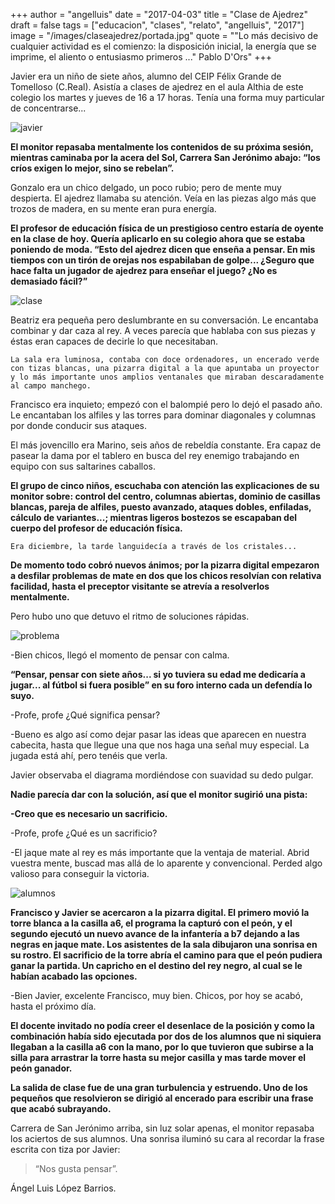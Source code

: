 +++
author = "angelluis"
date = "2017-04-03"
title = "Clase de Ajedrez"
draft = false
tags = ["educacion", "clases", "relato", "angelluis", "2017"]
image = "/images/claseajedrez/portada.jpg"
quote = "\"Lo más decisivo de cualquier actividad es el comienzo: la disposición inicial, la energía que se imprime, el aliento o entusiasmo primeros ...\" Pablo D'Ors"
+++

Javier era un niño de siete años, alumno del CEIP Félix Grande de Tomelloso (C.Real). Asistía a clases de ajedrez en el aula Althia de este colegio los martes y jueves de 16 a 17 horas. Tenía una forma muy particular de concentrarse...

![javier](/images/claseajedrez/javier.jpg)

**El monitor repasaba mentalmente los contenidos de su próxima sesión, mientras caminaba por la acera del Sol, Carrera San Jerónimo abajo: “los críos exigen lo mejor, sino se rebelan”.**

Gonzalo era un chico delgado, un poco rubio; pero de mente muy despierta. El ajedrez llamaba su atención. Veía en las piezas algo más que trozos de madera, en su mente eran pura energía.

 **El profesor de educación física de un prestigioso centro estaría de oyente en la clase de hoy. Quería aplicarlo en su colegio ahora que se estaba poniendo de moda. “Esto del ajedrez dicen que enseña a pensar. En mis tiempos con un tirón de orejas nos espabilaban de golpe... ¿Seguro que hace falta un jugador de ajedrez para enseñar el juego? ¿No es demasiado fácil?”**

![clase](/images/claseajedrez/beafcogonzalo.jpg)

Beatriz era pequeña pero deslumbrante en su conversación. Le encantaba combinar y dar caza al rey. A veces parecía que hablaba con sus piezas y éstas eran capaces de decirle lo que necesitaban.

    La sala era luminosa, contaba con doce ordenadores, un encerado verde con tizas blancas, una pizarra digital a la que apuntaba un proyector y lo más importante unos amplios ventanales que miraban descaradamente al campo manchego.

Francisco era inquieto; empezó con el balompié pero lo dejó el pasado año. Le encantaban los alfiles y las torres para dominar diagonales y columnas por donde conducir sus ataques.

El más jovencillo era Marino, seis años de rebeldía constante. Era capaz de pasear la dama por el tablero en busca del rey enemigo trabajando en equipo con sus saltarines caballos.

**El grupo de cinco niños, escuchaba con atención las explicaciones de su monitor sobre: control del centro, columnas abiertas, dominio de casillas blancas, pareja de alfiles, puesto avanzado, ataques dobles, enfiladas, cálculo de variantes...; mientras ligeros bostezos se escapaban del cuerpo del profesor de educación física.**

    Era diciembre, la tarde languidecía a través de los cristales...

**De momento todo cobró nuevos ánimos; por la pizarra digital empezaron a desfilar problemas de mate en dos que los chicos resolvían con relativa facilidad, hasta el preceptor visitante se atrevía a resolverlos mentalmente.**

Pero hubo uno que detuvo el ritmo de soluciones rápidas.

![problema](/images/claseajedrez/problema.jpg)
 
-Bien chicos, llegó el momento de pensar con calma.

**“Pensar, pensar con siete años... si yo tuviera su edad me dedicaría a jugar... al fútbol si fuera posible” en su foro interno cada un defendía lo suyo.**

-Profe, profe ¿Qué significa pensar?

-Bueno es algo así como dejar pasar las ideas que aparecen en nuestra cabecita, hasta que llegue una que nos haga una señal muy especial. La jugada está ahí, pero tenéis que verla.

Javier observaba el diagrama mordiéndose con suavidad su dedo pulgar.

**Nadie parecía dar con la solución, así que el monitor sugirió una pista:**

**-Creo que es necesario un sacrificio.**

-Profe, profe ¿Qué es un sacrificio?

-El jaque mate al rey es más importante que la ventaja de material. Abrid vuestra mente, buscad mas allá de lo aparente y convencional. Perded algo valioso para conseguir la victoria.

![alumnos](/images/claseajedrez/fcomarino.jpg)

**Francisco y Javier se acercaron a la pizarra digital. El primero movió la torre blanca a la casilla a6, el programa  la capturó con el peón, y el segundo ejecutó un nuevo avance de la infantería a b7 dejando a las negras en jaque mate. Los asistentes de la sala dibujaron una sonrisa en su rostro. El sacrificio de la torre abría el camino para que el peón pudiera ganar la partida. Un capricho en el destino del rey negro, al cual se le habían acabado las opciones.** 

-Bien Javier, excelente Francisco, muy bien. Chicos, por hoy se acabó, hasta el próximo día.

**El docente invitado no podía creer el desenlace de la posición y como la combinación había sido ejecutada por dos de los alumnos que ni siquiera llegaban a la casilla a6 con la mano, por lo que tuvieron que subirse a la silla para arrastrar la torre hasta su mejor casilla y mas tarde mover el peón ganador.**

**La salida de clase fue de una gran turbulencia y estruendo. Uno de los pequeños que resolvieron se dirigió al encerado para escribir una frase que acabó subrayando.**

Carrera de San Jerónimo arriba, sin luz solar apenas, el monitor repasaba los aciertos de sus alumnos. Una sonrisa iluminó su cara al recordar la frase escrita con tiza por Javier: 

> “Nos gusta pensar”.

Ángel Luis López Barrios.




